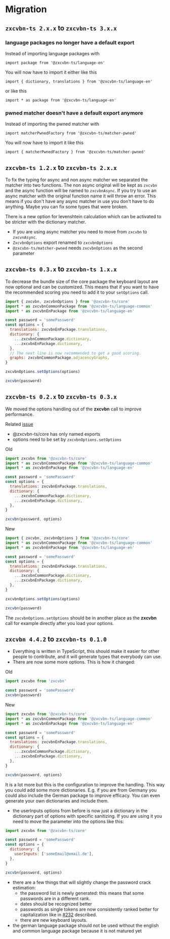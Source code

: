 # Migration

## `zxcvbn-ts 2.x.x` to `zxcvbn-ts 3.x.x`

### language packages no longer have a default export

Instead of importing language packages with

`import package from '@zxcvbn-ts/language-en'`

You will now have to import it either like this

`import { dictionary, translations } from '@zxcvbn-ts/language-en'`

or like this

`import * as package from '@zxcvbn-ts/language-en'`


### pwned matcher doesn't have a default export anymore

Instead of importing  the pwned matcher with

`import matcherPwnedFactory from '@zxcvbn-ts/matcher-pwned'`

You will now have to import it like this

`import { matcherPwnedFactory } from '@zxcvbn-ts/matcher-pwned'`


## `zxcvbn-ts 1.2.x` to `zxcvbn-ts 2.x.x`

To fix the typing for async and non async matcher we separated the matcher into two functions.
The non async original will be kept as `zxcvbn` and the async function will be named to `zxcvbnAsync`.
If you try to use an async matcher with the original function name it will throw an error.
This means if you don't have any async matcher in use you don't have to do anything. Maybe you can fix some types that were broken.

There is a new option for levenshtein calculation which can be activated to be stricter with the dictionary matcher.

- If you are using async matcher you need to move from `zxcvbn` to `zxcvnAsync`.
- `ZxcvbnOptions` export renamed to `zxcvbnOptions`
- `@zxcvbn-ts/matcher-pwned` needs `zxcvbnOptions` as the second parameter

## `zxcvbn-ts 0.3.x` to `zxcvbn-ts 1.x.x`

To decrease the bundle size of the core package the keyboard layout are now optional and can be customized.
This means that if you want to have the recommended scoring you need to add it to your `setOptions` call.

```js
import { zxcvbn, zxcvbnOptions } from '@zxcvbn-ts/core'
import * as zxcvbnCommonPackage from '@zxcvbn-ts/language-common'
import * as zxcvbnEnPackage from '@zxcvbn-ts/language-en'

const password = 'somePassword'
const options = {
  translations: zxcvbnEnPackage.translations,
  dictionary: {
    ...zxcvbnCommonPackage.dictionary,
    ...zxcvbnEnPackage.dictionary,
  },
  // The next line is now recommended to get a good scoring.
  graphs: zxcvbnCommonPackage.adjacencyGraphs,
}

zxcvbnOptions.setOptions(options)

zxcvbn(password)
```

## `zxcvbn-ts 0.2.x` to `zxcvbn-ts 0.3.x`

We moved the options handling out of the **zxcvbn** call to improve performance.

Related [issue](https://github.com/zxcvbn-ts/zxcvbn/issues/31)

- @zxcvbn-ts/core has only named exports
- options need to be set by `zxcvbnOptions.setOptions`

Old

```js
import zxcvbn from '@zxcvbn-ts/core'
import * as zxcvbnCommonPackage from '@zxcvbn-ts/language-common'
import * as zxcvbnEnPackage from '@zxcvbn-ts/language-en'

const password = 'somePassword'
const options = {
  translations: zxcvbnEnPackage.translations,
  dictionary: {
    ...zxcvbnCommonPackage.dictionary,
    ...zxcvbnEnPackage.dictionary,
  },
}

zxcvbn(password, options)
```

New

```js
import { zxcvbn, zxcvbnOptions } from '@zxcvbn-ts/core'
import * as zxcvbnCommonPackage from '@zxcvbn-ts/language-common'
import * as zxcvbnEnPackage from '@zxcvbn-ts/language-en'

const password = 'somePassword'
const options = {
  translations: zxcvbnEnPackage.translations,
  dictionary: {
    ...zxcvbnCommonPackage.dictionary,
    ...zxcvbnEnPackage.dictionary,
  },
}

zxcvbnOptions.setOptions(options)

zxcvbn(password)
```

The `zxcvbnOptions.setOptions` should be in another place as the **zxcvbn** call for example directly after you load your options.

## `zxcvbn 4.4.2` to `zxcvbn-ts 0.1.0`

- Everything is written in TypeScript, this should make it easier for other people to contribute, and it will generate types that everybody can use.
- There are now some more options. This is how it changed:

Old

```js
import zxcvbn from 'zxcvbn'

const password = 'somePassword'
zxcvbn(password)
```

New

```js
import zxcvbn from '@zxcvbn-ts/core'
import * as zxcvbnCommonPackage from '@zxcvbn-ts/language-common'
import * as zxcvbnEnPackage from '@zxcvbn-ts/language-en'

const password = 'somePassword'
const options = {
  translations: zxcvbnEnPackage.translations,
  dictionary: {
    ...zxcvbnCommonPackage.dictionary,
    ...zxcvbnEnPackage.dictionary,
  },
}

zxcvbn(password, options)
```

It is a lot more but this is the configuration to improve the handling. This way you could add some more dictionaries.
E.g. if you are from Germany you could also include the German package to improve efficacy.
You can even generate your own dictionaries and include them.

- the userInputs options from before is now just a dictionary in the dictionary part of options with specific sanitizing.
  If you are using it you need to move the parameter into the options like this:

```js
import zxcvbn from '@zxcvbn-ts/core'

const password = 'somePassword'
const options = {
  dictionary: {
    userInputs: ['someEmail@email.de'],
  },
}

zxcvbn(password, options)
```

- there are a few things that will slightly change the password crack estimation:
  - the password list is newly generated: this means that some passwords are in a different rank.
  - dates should be recognized better
  - passwords as single tokens are now consistently ranked better for capitalization like in [#232](https://github.com/dropbox/zxcvbn/issues/232) described.
  - there are new keyboard layouts.
- the german language package should not be used without the english and common language package because it is not matured yet

